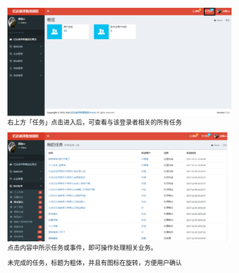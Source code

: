 ![](/assets/通知3.png)右上方「任务」点击进入后，可查看与该登录者相关的所有任务

![](/assets/任务.png)点击内容中所示任务或事件，即可操作处理相关业务。

未完成的任务，标题为粗体，并且有图标在旋转，方便用户确认

